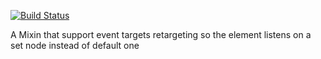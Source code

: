 [![Build Status](https://travis-ci.org/advanced-rest-client/events-target-mixin.svg?branch=stage)](https://travis-ci.org/advanced-rest-client/events-target-mixin)


A Mixin that support event targets retargeting so the element listens on a set node instead of default one
